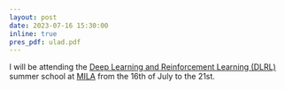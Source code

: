 ```yaml
---
layout: post
date: 2023-07-16 15:30:00
inline: true
pres_pdf: ulad.pdf
---
```

I will be attending the [Deep Learning and Reinforcement Learning (DLRL)](https://dlrl.ca/) summer school at [MILA](https://mila.quebec/en/) from the 16th of July to the 21st.